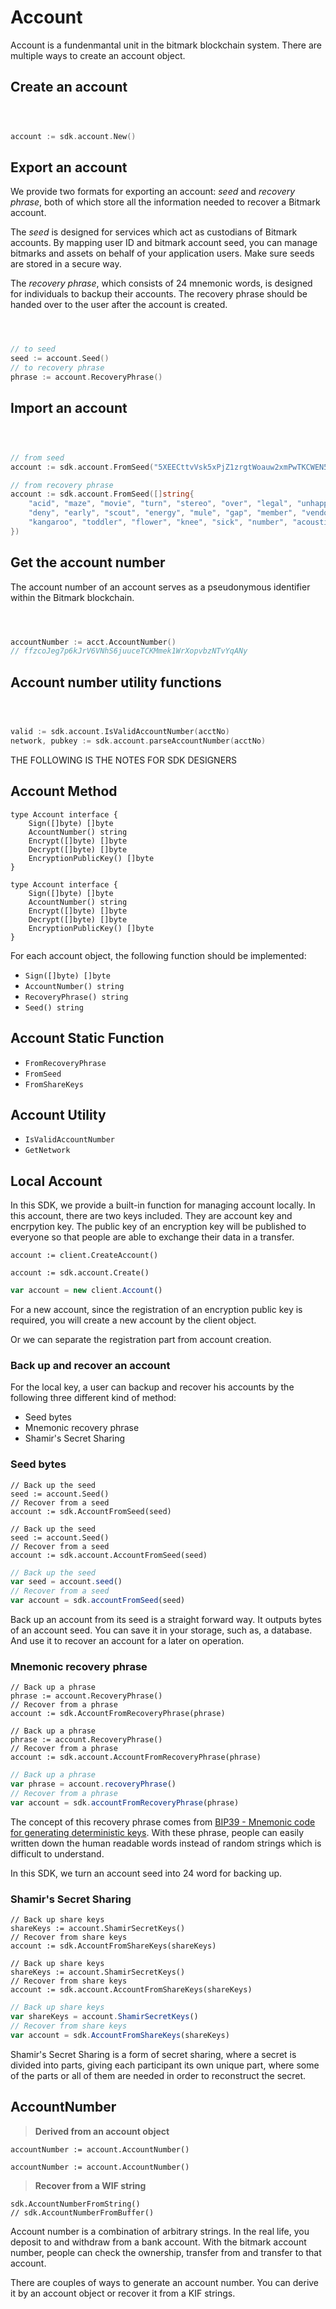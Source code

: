 # Account

Account is a fundenmantal unit in the bitmark blockchain system. There are multiple ways to create an account object.

## Create an account

```javascript
```

```swift
```

```java
```

```go
account := sdk.account.New()
```

## Export an account

We provide two formats for exporting an account: *seed* and *recovery phrase*, both of which store all the information needed to recover a Bitmark account.

The *seed* is designed for services which act as custodians of Bitmark accounts. By mapping user ID and bitmark account seed, you can manage bitmarks and assets on behalf of your application users. Make sure seeds are stored in a secure way.

The *recovery phrase*, which consists of 24 mnemonic words, is designed for individuals to backup their accounts. The recovery phrase should be handed over to the user after the account is created.

```javascript
```

```swift
```

```java
```

```go
// to seed
seed := account.Seed()
// to recovery phrase
phrase := account.RecoveryPhrase()
```

## Import an account

```javascript
```

```swift
```

```java
```

```go
// from seed
account := sdk.account.FromSeed("5XEECttvVsk5xPjZ1zrgtWoauw2xmPwTKCWEN5GF24UpaGZhAGS6tXd")

// from recovery phrase
account := sdk.account.FromSeed([]string{
    "acid", "maze", "movie", "turn", "stereo", "over", "legal", "unhappy",
    "deny", "early", "scout", "energy", "mule", "gap", "member", "vendor",
    "kangaroo", "toddler", "flower", "knee", "sick", "number", "acoustic", "you",
})
```

## Get the account number

The account number of an account serves as a pseudonymous identifier within the Bitmark blockchain.

```javascript
```

```swift
```

```java
```

```go
accountNumber := acct.AccountNumber()
// ffzcoJeg7p6kJrV6VNhS6juuceTCKMmek1WrXopvbzNTvYqANy
```

## Account number utility functions

```javascript
```

```swift
```

```java
```

```go
valid := sdk.account.IsValidAccountNumber(acctNo)
network, pubkey := sdk.account.parseAccountNumber(acctNo)
```

<aside class="warning">
THE FOLLOWING IS THE NOTES FOR SDK DESIGNERS
</aside>

## Account Method

```go--v1
type Account interface {
    Sign([]byte) []byte
    AccountNumber() string
    Encrypt([]byte) []byte
    Decrypt([]byte) []byte
    EncryptionPublicKey() []byte
}
```

```go--v2
type Account interface {
    Sign([]byte) []byte
    AccountNumber() string
    Encrypt([]byte) []byte
    Decrypt([]byte) []byte
    EncryptionPublicKey() []byte
}
```

For each account object, the following function should be implemented:

- `Sign([]byte) []byte`
- `AccountNumber() string`
- `RecoveryPhrase() string`
- `Seed() string`

## Account Static Function

- `FromRecoveryPhrase`
- `FromSeed`
- `FromShareKeys`


## Account Utility

- `IsValidAccountNumber`
- `GetNetwork`

## Local Account

In this SDK, we provide a built-in function for managing account locally. In this account, there are two keys included.
They are account key and encrpytion key. The public key of an encryption key will be published to everyone so that
people are able to exchange their data in a transfer.

```go--v1
account := client.CreateAccount()
```

```go--v2
account := sdk.account.Create()
```

```javascript
var account = new client.Account()
```

For a new account, since the registration of an encryption public key is required, you will create a new account by the client object.

<aside class="notice">
Or we can separate the registration part from account creation.
</aside>

### Back up and recover an account

For the local key, a user can backup and recover his accounts by the following three different kind of method:

- Seed bytes
- Mnemonic recovery phrase
- Shamir's Secret Sharing

### Seed bytes

```go--v1
// Back up the seed
seed := account.Seed()
// Recover from a seed
account := sdk.AccountFromSeed(seed)
```


```go--v2
// Back up the seed
seed := account.Seed()
// Recover from a seed
account := sdk.account.AccountFromSeed(seed)
```

```javascript
// Back up the seed
var seed = account.seed()
// Recover from a seed
var account = sdk.accountFromSeed(seed)
```

Back up an account from its seed is a straight forward way. It outputs bytes of an account seed. You can save it in your storage, such as, a database. And use it to recover an account for a later on operation.

### Mnemonic recovery phrase

```go--v1
// Back up a phrase
phrase := account.RecoveryPhrase()
// Recover from a phrase
account := sdk.AccountFromRecoveryPhrase(phrase)
```

```go--v2
// Back up a phrase
phrase := account.RecoveryPhrase()
// Recover from a phrase
account := sdk.account.AccountFromRecoveryPhrase(phrase)
```

```javascript
// Back up a phrase
var phrase = account.recoveryPhrase()
// Recover from a phrase
var account = sdk.accountFromRecoveryPhrase(phrase)
```

The concept of this recovery phrase comes from [BIP39 - Mnemonic code for generating deterministic keys](https://github.com/bitcoin/bips/blob/master/bip-0039.mediawiki). With these phrase, people can easily written down the human readable words instead of random strings which is difficult to understand.

In this SDK, we turn an account seed into 24 word for backing up.

### Shamir's Secret Sharing

```go--v1
// Back up share keys
shareKeys := account.ShamirSecretKeys()
// Recover from share keys
account := sdk.AccountFromShareKeys(shareKeys)
```

```go--v2
// Back up share keys
shareKeys := account.ShamirSecretKeys()
// Recover from share keys
account := sdk.account.AccountFromShareKeys(shareKeys)
```

```javascript
// Back up share keys
var shareKeys = account.ShamirSecretKeys()
// Recover from share keys
var account = sdk.AccountFromShareKeys(shareKeys)
```

Shamir's Secret Sharing is a form of secret sharing, where a secret is divided into parts, giving each participant its own unique part, where some of the parts or all of them are needed in order to reconstruct the secret.

## AccountNumber

> **Derived from an account object**

```go--v1
accountNumber := account.AccountNumber()
```

```go--v2
accountNumber := account.AccountNumber()
```

> **Recover from a WIF string**

```go--v1
sdk.AccountNumberFromString()
// sdk.AccountNumberFromBuffer()
```

Account number is a combination of arbitrary strings. In the real life, you deposit to and withdraw from a bank account. With the bitmark account number, people can check the ownership, transfer from and transfer to that account.

There are couples of ways to generate an account number. You can derive it by an account object or recover it from a KIF strings.
